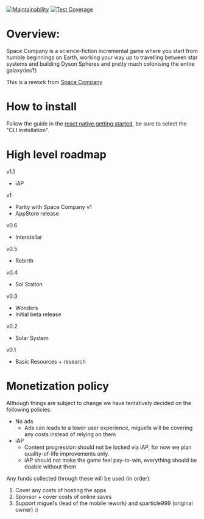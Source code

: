 [![Maintainability](https://api.codeclimate.com/v1/badges/8433c308251871c61586/maintainability)](https://codeclimate.com/github/migue1s/SpaceCompanyNative/maintainability)
[![Test Coverage](https://api.codeclimate.com/v1/badges/8433c308251871c61586/test_coverage)](https://codeclimate.com/github/migue1s/SpaceCompanyNative/test_coverage)

# Overview:
Space Company is a science-fiction incremental game where you start from humble beginnings on Earth, working your way up to travelling between star systems and building Dyson Spheres and pretty much colonising the entire galaxy(ies?)

This is a rework from [Space Company](https://sparticle999.github.io/SpaceCompany/)

# How to install
Follow the guide in the [react native getting started](https://reactnative.dev/docs/environment-setup), be sure to select the "CLI installation". 


# High level roadmap

v1.1
- iAP

v1
- Parity with Space Company v1
- AppStore release

v0.6
- Interstellar

v0.5
- Rebirth

v0.4
- Sol Station

v0.3
- Wonders
- Initial beta release

v0.2
- Solar System

v0.1
- Basic Resources + research

# Monetization policy
Although things are subject to change we have tentatively decided on the following policies:
* No ads
  * Ads can leads to a lower user experience, migue1s will be covering any costs instead of relying on them
* iAP
  * Content progression should not be locked via iAP, for now we plan quality-of-life improvements only.
  * iAP should not make the game feel pay-to-win, everything should be doable without them

Any funds collected through these will be used (in order):
1. Cover any costs of hosting the apps
2. Sponsor + cover costs of online saves
3. Support migue1s (lead of the mobile rework) and sparticle999 (original owner) :)
